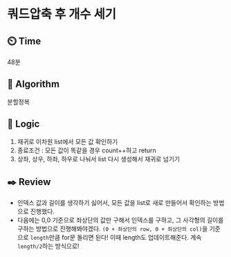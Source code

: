 # 쿼드압축 후 개수 세기

## :timer_clock: **Time**
48분

## :pushpin: **Algorithm**
분할정복

## :round_pushpin: **Logic**
1. 재귀로 이차원 list에서 모든 값 확인하기
2. 종료조건 : 모든 값이 똑같을 경우 count++하고 return
3. 상좌, 상우, 하좌, 하우로 나눠서 list 다시 생성해서 재귀로 넘기기


## :black_nib: **Review**
- 인덱스 값과 길이를 생각하기 싫어서, 모든 값을 list로 새로 만들어서 확인하는 방법으로 진행했다.
- 다음에는 0,0 기준으로 좌상단의 값만 구해서 인덱스를 구하고, 그 사각형의 길이를 구하는 방법으로 진행해봐야겠다.
  `(0 + 좌상단의 row, 0 + 좌상단의 col)`을 기준으로 `length`만큼 for문 돌리면 된다!
  이때 length도 업데이트해준다. 계속 `length/2`하는 방식으로!


